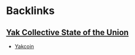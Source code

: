
# Backlinks
## [Yak Collective State of the Union](<Yak Collective State of the Union.md>)
- [Yakcoin](<Yakcoin.md>)

